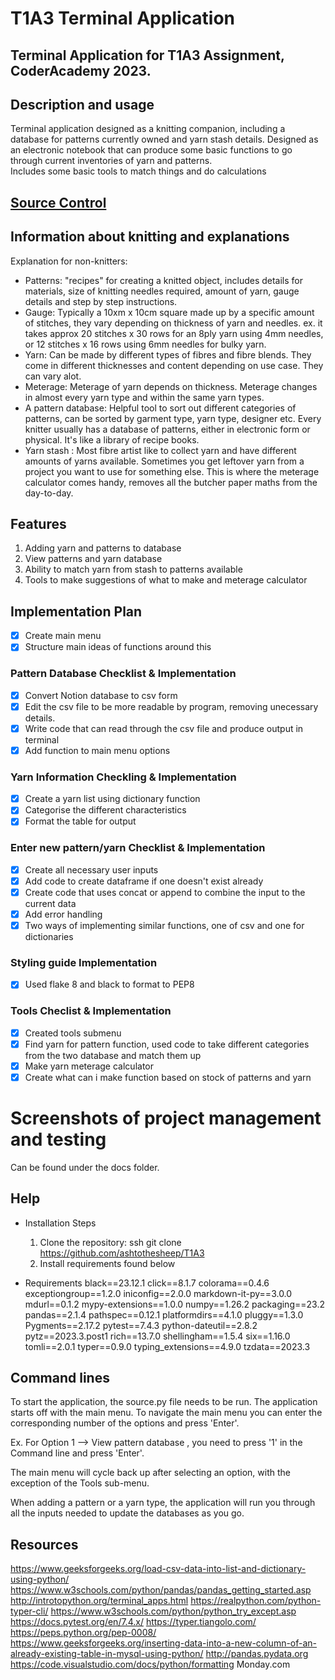 # T1A3 Terminal Application

Terminal Application for T1A3 Assignment, CoderAcademy 2023. 
---
## Description and usage

Terminal application designed as a knitting companion, including a database for patterns currently owned and yarn stash details. Designed as an electronic notebook that can produce some basic functions to go through current inventories of yarn and patterns.  
Includes some basic tools to match things and do calculations


## [Source Control](https://github.com/ashtothesheep/T1A3)

## Information about knitting and explanations

Explanation for non-knitters:
- Patterns: "recipes" for creating a knitted object, includes details for materials, size of knitting needles required, amount of yarn, gauge details and step by step instructions. 
- Gauge: Typically a 10xm x 10cm square made up by a specific amount of stitches, they vary depending on thickness of yarn and needles. ex.  it takes approx 20 stitches x 30 rows for an 8ply yarn using 4mm needles, or 12 stitches x 16 rows using 6mm needles for bulky yarn. 
- Yarn: Can be made by different types of fibres and fibre blends. They come in different thicknesses and content depending on use case. They can vary alot. 
- Meterage: Meterage of yarn depends on thickness. Meterage changes in almost every yarn type and within the same yarn types. 
- A pattern database: Helpful tool to sort out different categories of patterns, can be sorted by garment type, yarn type, designer etc. Every knitter usually has a database of patterns, either in electronic form or physical. It's like a library of recipe books. 
- Yarn stash : Most fibre artist like to collect yarn and have different amounts of yarns available. Sometimes you get leftover yarn from a project you want to use for something else. This is where the meterage calculator comes handy, removes all the butcher paper maths from the day-to-day. 


## Features

1. Adding yarn and patterns to database
2. View patterns and yarn database
3. Ability to match yarn from stash to patterns available
4. Tools to make suggestions of what to make and meterage calculator

## Implementation Plan

- [x] Create main menu 
- [x] Structure main ideas of functions around this

### Pattern Database Checklist & Implementation
- [x] Convert Notion database to csv form
- [x] Edit the csv file to be more readable by program, removing unecessary details.
- [x] Write code that can read through the csv file and produce output in terminal
- [x] Add function to main menu options

### Yarn Information Checkling & Implementation
- [x] Create a yarn list using dictionary function
- [x] Categorise the different characteristics
- [x] Format the table for output

### Enter new pattern/yarn Checklist & Implementation
- [x] Create all necessary user inputs
- [x] Add code to create dataframe if one doesn't exist already
- [x] Create code that uses concat or append to combine the input to the current data
- [x] Add error handling
- [x] Two ways of implementing similar functions, one of csv and one for dictionaries

### Styling guide Implementation
- [x] Used flake 8 and black to format to PEP8 

### Tools Checlist & Implementation

- [x] Created tools submenu
- [x] Find yarn for pattern function, used code to take different categories from the two database and match them up
- [x] Make yarn meterage calculator
- [x] Create what can i make function based on stock of patterns and yarn

# Screenshots of project management and testing
 Can be found under the docs folder.
 
## Help
 - Installation Steps
    1. Clone the repository:
    ssh
    git clone https://github.com/ashtothesheep/T1A3 
    2. Install requirements found below

 - Requirements
    black==23.12.1
    click==8.1.7
    colorama==0.4.6
    exceptiongroup==1.2.0
    iniconfig==2.0.0
    markdown-it-py==3.0.0
    mdurl==0.1.2
    mypy-extensions==1.0.0
    numpy==1.26.2
    packaging==23.2
    pandas==2.1.4
    pathspec==0.12.1
    platformdirs==4.1.0
    pluggy==1.3.0
    Pygments==2.17.2
    pytest==7.4.3
    python-dateutil==2.8.2
    pytz==2023.3.post1
    rich==13.7.0
    shellingham==1.5.4
    six==1.16.0
    tomli==2.0.1
    typer==0.9.0
    typing_extensions==4.9.0
    tzdata==2023.3



 ## Command lines

 To start the application, the source.py file needs to be run. 
 The application starts off with the main menu. To navigate the main menu you can enter the corresponding number of the options and press 'Enter'. 

 Ex. For Option 1 --> View pattern database , you need to press '1' in the Command line and press 'Enter'. 

 The main menu will cycle back up after selecting an option, with the exception of the Tools sub-menu. 
 
 When adding a pattern or a yarn type, the application will run you through all the inputs needed to update the databases as you go. 


 ## Resources
 https://www.geeksforgeeks.org/load-csv-data-into-list-and-dictionary-using-python/
 https://www.w3schools.com/python/pandas/pandas_getting_started.asp
 http://introtopython.org/terminal_apps.html
 https://realpython.com/python-typer-cli/
 https://www.w3schools.com/python/python_try_except.asp
 https://docs.pytest.org/en/7.4.x/
 https://typer.tiangolo.com/
 https://peps.python.org/pep-0008/
 https://www.geeksforgeeks.org/inserting-data-into-a-new-column-of-an-already-existing-table-in-mysql-using-python/
 http://pandas.pydata.org
https://code.visualstudio.com/docs/python/formatting
Monday.com